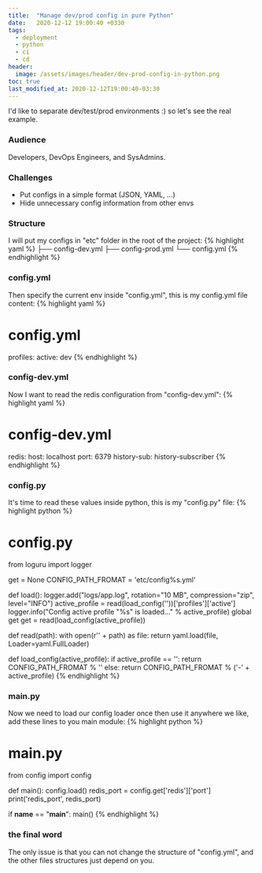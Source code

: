 ```yaml
---
title:  "Manage dev/prod config in pure Python"
date:   2020-12-12 19:00:40 +0330
tags:
  - deployment
  - python
  - ci
  - cd
header:
  image: /assets/images/header/dev-prod-config-in-python.png
toc: true
last_modified_at: 2020-12-12T19:00:40-03:30
---
```

I'd like to separate dev/test/prod environments :) so let's see the real example.

### Audience
Developers, DevOps Engineers, and SysAdmins.

### Challenges
- Put configs in a simple format (JSON, YAML, ...)
- Hide unnecessary config information from other envs

### Structure
I will put my configs in "etc" folder in the root of the project:
{% highlight yaml %}
├── config-dev.yml
├── config-prod.yml
└── config.yml
{% endhighlight %}

### config.yml
Then specify the current env inside "config.yml", this is my config.yml file content:
{% highlight yaml %}
# config.yml
profiles:
    active: dev
{% endhighlight %}

### config-dev.yml
Now I want to read the redis configuration from "config-dev.yml":
{% highlight yaml %}
# config-dev.yml
redis:
    host: localhost
    port: 6379
    history-sub: history-subscriber
{% endhighlight %}

### config.py
It's time to read these values inside python, this is my "config.py" file:
{% highlight python %}
# config.py
from loguru import logger

get = None
CONFIG_PATH_FROMAT = 'etc/config%s.yml'

def load():
    logger.add("logs/app.log", rotation="10 MB", compression="zip", level="INFO")
    active_profile = read(load_config(''))['profiles']['active']
    logger.info("Config active profile \"%s\" is loaded..." % active_profile)
    global get
    get = read(load_config(active_profile))


def read(path):
    with open(r'' + path) as file:
        return yaml.load(file, Loader=yaml.FullLoader)


def load_config(active_profile):
    if active_profile == '':
        return CONFIG_PATH_FROMAT % ''
    else:
        return CONFIG_PATH_FROMAT % ('-' + active_profile)
{% endhighlight %}

### main.py
Now we need to load our config loader once then use it anywhere we like, add these lines to you main module:
{% highlight python %}
# main.py
from config import config

def main():
    config.load()
    redis_port = config.get['redis']['port']
    print('redis_port', redis_port)


if __name__ == "__main__":
    main()
{% endhighlight %}

### the final word
The only issue is that you can not change the structure of "config.yml", and the other files structures just depend on you.